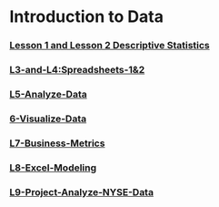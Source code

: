 # Introduction to Data

### [Lesson 1 and Lesson 2 Descriptive Statistics](L1-and-L2-Descriptive-Statistics/README.md)

### [L3-and-L4:Spreadsheets-1&2](L3-and-L4:Spreadsheets-1&2/README.md)

### [L5-Analyze-Data](L5-Analyze-Data/README.md)

### [6-Visualize-Data](L6-Visualize-Data/README.md)

### [L7-Business-Metrics](L7-Business-Metrics/README.md)

### [L8-Excel-Modeling](L8-Excel-Modeling/README.md)

### [L9-Project-Analyze-NYSE-Data](L9-Project-Analyze-NYSE-Data/README.md)
